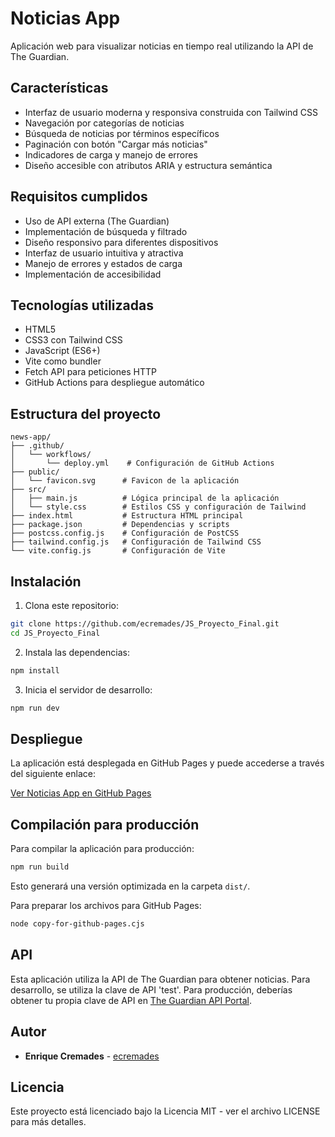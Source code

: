 # Noticias App

Aplicación web para visualizar noticias en tiempo real utilizando la API de The Guardian.

## Características

- Interfaz de usuario moderna y responsiva construida con Tailwind CSS
- Navegación por categorías de noticias
- Búsqueda de noticias por términos específicos
- Paginación con botón "Cargar más noticias"
- Indicadores de carga y manejo de errores
- Diseño accesible con atributos ARIA y estructura semántica

## Requisitos cumplidos

- Uso de API externa (The Guardian)
- Implementación de búsqueda y filtrado
- Diseño responsivo para diferentes dispositivos
- Interfaz de usuario intuitiva y atractiva
- Manejo de errores y estados de carga
- Implementación de accesibilidad

## Tecnologías utilizadas

- HTML5
- CSS3 con Tailwind CSS
- JavaScript (ES6+)
- Vite como bundler
- Fetch API para peticiones HTTP
- GitHub Actions para despliegue automático

## Estructura del proyecto

```
news-app/
├── .github/
│   └── workflows/
│       └── deploy.yml    # Configuración de GitHub Actions
├── public/
│   └── favicon.svg      # Favicon de la aplicación
├── src/
│   ├── main.js          # Lógica principal de la aplicación
│   └── style.css        # Estilos CSS y configuración de Tailwind
├── index.html           # Estructura HTML principal
├── package.json         # Dependencias y scripts
├── postcss.config.js    # Configuración de PostCSS
├── tailwind.config.js   # Configuración de Tailwind CSS
└── vite.config.js       # Configuración de Vite
```

## Instalación

1. Clona este repositorio:
```bash
git clone https://github.com/ecremades/JS_Proyecto_Final.git
cd JS_Proyecto_Final
```

2. Instala las dependencias:
```bash
npm install
```

3. Inicia el servidor de desarrollo:
```bash
npm run dev
```

## Despliegue

La aplicación está desplegada en GitHub Pages y puede accederse a través del siguiente enlace:

[Ver Noticias App en GitHub Pages](https://ecremades.github.io/JS_Proyecto_Final/)

## Compilación para producción

Para compilar la aplicación para producción:

```bash
npm run build
```

Esto generará una versión optimizada en la carpeta `dist/`.

Para preparar los archivos para GitHub Pages:

```bash
node copy-for-github-pages.cjs
```

## API

Esta aplicación utiliza la API de The Guardian para obtener noticias. Para desarrollo, se utiliza la clave de API 'test'. Para producción, deberías obtener tu propia clave de API en [The Guardian API Portal](https://open-platform.theguardian.com/).

## Autor

- **Enrique Cremades** - [ecremades](https://github.com/ecremades)

## Licencia

Este proyecto está licenciado bajo la Licencia MIT - ver el archivo LICENSE para más detalles.
